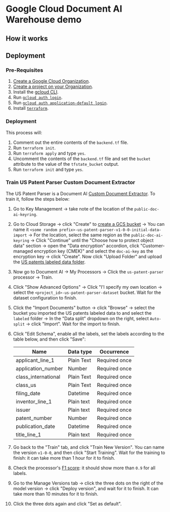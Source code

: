 # Google Cloud Document AI Warehouse demo

## How it works

## Deployment

### Pre-Requisites

1. [Create a Google Cloud Organization](https://cloud.google.com/resource-manager/docs/creating-managing-organization).
1. [Create a project on your Organization](https://cloud.google.com/resource-manager/docs/creating-managing-projects).
1. Install the [gcloud CLI](https://cloud.google.com/sdk/docs/install).
1. Run [`gcloud auth login`](https://cloud.google.com/sdk/gcloud/reference/auth/login).
1. Run [`gcloud auth application-default login`](https://cloud.google.com/sdk/gcloud/reference/auth/application-default/login).
1. Install [`terraform`](https://developer.hashicorp.com/terraform/tutorials/aws-get-started/install-cli).

### Deployment

This process will:

1. Comment out the entire contents of the `backend.tf` file.
1. Run `terraform init`.
1. Run `terraform apply` and type `yes`.
1. Uncomment the contents of the `backend.tf` file and set the `bucket` attribute to the value of the `tfstate_bucket` output.
1. Run `terraform init` and type `yes`.

### Train US Patent Parser Custom Document Extractor

The US Patent Parser is a Document AI [Custom Document Extractor](https://cloud.google.com/document-ai/docs/workbench/build-custom-processor). To train it, follow the steps below:

1. Go to Key Management -> take note of the location of the `public-doc-ai-keyring`.
1. Go to Cloud Storage -> click "Create" to [create a GCS bucket](https://cloud.google.com/storage/docs/creating-buckets) -> You can name it `<some random prefix>-us-patent-parser-v1-0-0-initial-data-import` -> For the location, select the same region as the `public-doc-ai-keyring` -> Click "Continue" until the "Choose how to protect object data" section -> open the "Data encryption" accordion, click "Customer-managed encryption key (CMEK)" and select the `doc-ai-key` as the encryption key -> click "Create". Now click "Upload Folder" and upload the [US patents labeled data folder](./data/documents/us/patents/labeled/).
1. Now go to Document AI -> My Processors -> Click the `us-patent-parser` processor -> Train.
1. Click "Show Advanced Options" -> Click "I'l specify my own location -> select the `<project_id>-us-patent-parser-dataset` bucket. Wait for the dataset configuration to finish.
1. Click the "Import Documents" button -> click "Browse" -> select the bucket you imported the US patents labeled data to and select the `labeled` folder -> In the "Data split" dropdown on the right, select `Auto-split` -> click "Import". Wait for the import to finish.
1. Click "Edit Schema", enable all the labels, set the labels according to the table below, and then click "Save":

   | Name                | Data type  | Occurrence    |
   | ------------------- | ---------- | ------------- |
   | applicant_line_1    | Plain Text | Required once |
   | application_number  | Number     | Required once |
   | class_international | Plain Text | Required once |
   | class_us            | Plain Text | Required once |
   | filing_date         | Datetime   | Required once |
   | inventor_line_1     | Plain text | Required once |
   | issuer              | Plain text | Required once |
   | patent_number       | Number     | Required once |
   | publication_date    | Datetime   | Required once |
   | title_line_1        | Plain text | Required once |

1. Go back to the "Train" tab, and click "Train New Version". You can name the version `v1-0-0`, and then click "Start Training". Wait for the training to finish: it can take more than 1 hour for it to finish.
1. Check the processor's [F1 score](https://cloud.google.com/document-ai/docs/workbench/evaluate#all-labels): it should show more than `0.9` for all labels.
1. Go to the Manage Versions tab -> click the three dots on the right of the model version -> click "Deploy version", and wait for it to finish. It can take more than 10 minutes for it to finish.
1. Click the three dots again and click "Set as default".
